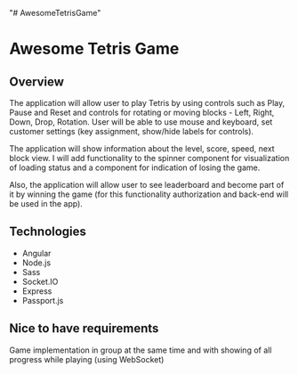 "# AwesomeTetrisGame" 

Awesome Tetris Game 
=====================
Overview
-----------------------------------
The application will allow user to play Tetris by using controls such as Play, Pause and Reset and controls for rotating or moving blocks - Left, Right, Down, Drop, Rotation. User will be able to use mouse and keyboard, set customer settings (key assignment, show/hide labels for controls).
  
The application will show information about the level, score, speed, next block view. I will add functionality to the spinner component for visualization of loading status and a component for indication of losing the game. 

Also, the application will allow user to see leaderboard and become part of it by winning the game (for this functionality authorization and back-end will be used in the app).

Technologies
-----------------------------------
* Angular
* Node.js
* Sass
* Socket.IO
* Express
* Passport.js


Nice to have requirements
-----------------------------------
Game implementation in group at the same time and with showing of all progress while playing (using WebSocket)
